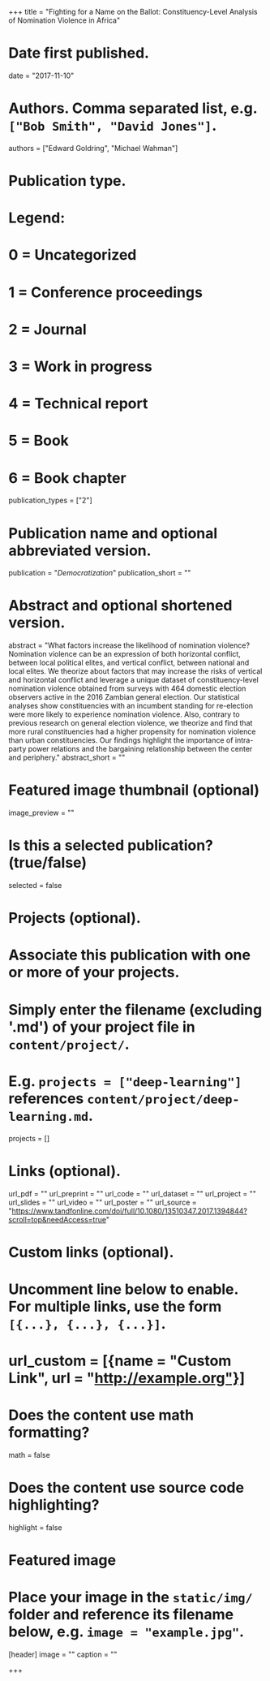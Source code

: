 
+++
title = "Fighting for a Name on the Ballot: Constituency-Level Analysis of Nomination Violence in Africa"

# Date first published.
date = "2017-11-10"

# Authors. Comma separated list, e.g. `["Bob Smith", "David Jones"]`.
authors = ["Edward Goldring", "Michael Wahman"]

# Publication type.
# Legend:
# 0 = Uncategorized
# 1 = Conference proceedings
# 2 = Journal
# 3 = Work in progress
# 4 = Technical report
# 5 = Book
# 6 = Book chapter
publication_types = ["2"]

# Publication name and optional abbreviated version.
publication = "*Democratization*"
publication_short = ""

# Abstract and optional shortened version.
abstract = "What factors increase the likelihood of nomination violence? Nomination violence can be an expression of both horizontal conflict, between local political elites, and vertical conflict, between national and local elites. We theorize about factors that may increase the risks of vertical and horizontal conflict and leverage a unique dataset of constituency-level nomination violence obtained from surveys with 464 domestic election observers active in the 2016 Zambian general election. Our statistical analyses show constituencies with an incumbent standing for re-election were more likely to experience nomination violence. Also, contrary to previous research on general election violence, we theorize and find that more rural constituencies had a higher propensity for nomination violence than urban constituencies. Our findings highlight the importance of intra-party power relations and the bargaining relationship between the center and periphery."
abstract_short = ""

# Featured image thumbnail (optional)
image_preview = ""

# Is this a selected publication? (true/false)
selected = false

# Projects (optional).
#   Associate this publication with one or more of your projects.
#   Simply enter the filename (excluding '.md') of your project file in `content/project/`.
#   E.g. `projects = ["deep-learning"]` references `content/project/deep-learning.md`.
projects = []

# Links (optional).
url_pdf = ""
url_preprint = ""
url_code = ""
url_dataset = ""
url_project = ""
url_slides = ""
url_video = ""
url_poster = ""
url_source = "https://www.tandfonline.com/doi/full/10.1080/13510347.2017.1394844?scroll=top&needAccess=true"

# Custom links (optional).
#   Uncomment line below to enable. For multiple links, use the form `[{...}, {...}, {...}]`.
# url_custom = [{name = "Custom Link", url = "http://example.org"}]

# Does the content use math formatting?
math = false

# Does the content use source code highlighting?
highlight = false

# Featured image
# Place your image in the `static/img/` folder and reference its filename below, e.g. `image = "example.jpg"`.
[header]
image = ""
caption = ""

+++
